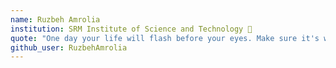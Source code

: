 ```yaml
---
name: Ruzbeh Amrolia 
institution: SRM Institute of Science and Technology 🚩
quote: "One day your life will flash before your eyes. Make sure it's worth watching"
github_user: RuzbehAmrolia
---
```

